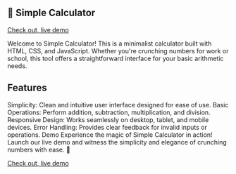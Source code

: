 ## 🧮 Simple Calculator

[Check out, live demo]("https://calcibyanshu.netlify.app/")

Welcome to Simple Calculator! This is a minimalist calculator built with HTML, CSS, and JavaScript. Whether you're crunching numbers for work or school, this tool offers a straightforward interface for your basic arithmetic needs.

## Features
Simplicity: Clean and intuitive user interface designed for ease of use.
Basic Operations: Perform addition, subtraction, multiplication, and division.
Responsive Design: Works seamlessly on desktop, tablet, and mobile devices.
Error Handling: Provides clear feedback for invalid inputs or operations.
Demo
Experience the magic of Simple Calculator in action! Launch our live demo and witness the simplicity and elegance of crunching numbers with ease. 🚀

[Check out, live demo]("https://calcibyanshu.netlify.app/")
